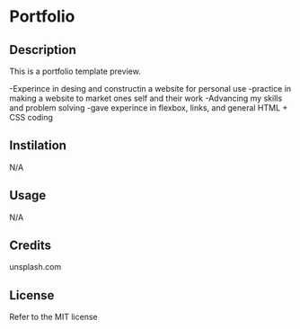 # Portfolio

## Description

This is a portfolio template preview.

-Experince in desing and constructin a website for personal use
-practice in  making a website to market ones self and their work
-Advancing my skills and problem solving
-gave experince in flexbox, links, and general HTML + CSS coding
## Instilation
N/A
## Usage
N/A
## Credits
unsplash.com
## License

Refer to the MIT license
